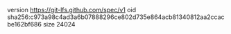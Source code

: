 version https://git-lfs.github.com/spec/v1
oid sha256:c973a98c4ad3a6b07888296ce802d735e864acb81340812aa2ccacbe162bf686
size 24024
